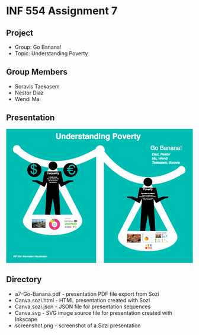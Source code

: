 # INF 554 Assignment 7

## Project

* Group: Go Banana!
* Topic: Understanding Poverty

## Group Members

* Soravis Taekasem
* Nestor Diaz
* Wendi Ma

## Presentation

![Screenshot](https://github.com/INF554Fall17/a7-go-banana/blob/master/screenshot.png)

## Directory

* a7-Go-Banana.pdf - presentation PDF file export from Sozi
* Canva.sozi.html - HTML presentation created with Sozi
* Canva.sozi.json - JSON file for presentation sequences
* Canva.svg - SVG image source file for presentation created with Inkscape
* screenshot.png - screenshot of a Sozi presentation
